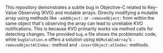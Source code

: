 This repository demonstrates a subtle bug in Objective-C related to Key-Value Observing (KVO) and mutable arrays.  Directly modifying a mutable array using methods like `-addObject:` or `-removeObject:` from within the same object that's observing the array can lead to unreliable KVO notifications. This is because KVO primarily works via method calls for detecting changes. The provided `bug.m` file shows the problematic code, while `bugSolution.m` offers a solution using `NSMutableArray`'s `-removeObjectAtIndex:` method and `-insertObject:atIndex:` methods.